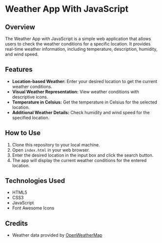 # Weather App With JavaScript
## Overview

The Weather App with JavaScript is a simple web application that allows users to check the weather conditions for a specific location. It provides real-time weather information, including temperature, description, humidity, and wind speed.

## Features

- **Location-based Weather:** Enter your desired location to get the current weather conditions.
- **Visual Weather Representation:** View weather conditions with descriptive icons.
- **Temperature in Celsius:** Get the temperature in Celsius for the selected location.
- **Additional Weather Details:** Check humidity and wind speed for the specified location.

## How to Use

1. Clone this repository to your local machine.
2. Open `index.html` in your web browser.
3. Enter the desired location in the input box and click the search button.
4. The app will display the current weather conditions for the entered location.

## Technologies Used

- HTML5
- CSS3
- JavaScript
- Font Awesome Icons

## Credits

- Weather data provided by [OpenWeatherMap](https://openweathermap.org/)
